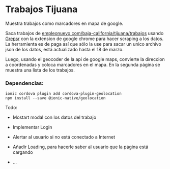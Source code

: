 # Trabajos Tijuana
Muestra trabajos como marcadores en mapa de google. 

Saca trabajos de [empleonuevo.com/baja-california/tijuana/trabajos](https://www.empleonuevo.com/baja-california/tijuana/trabajos) usando [Grepsr](https://www.grepsr.com/) con la extension de google chrome para hacer scraping a los datos. La herramienta es de paga así que sólo la use para sacar un unico archivo json de los datos, está actualizado hasta el 18 de marzo.

Luego, usando el geocoder de la api de google maps, convierte la direccion a coordenadas y coloca marcadores en el mapa. En la segunda página se muestra una lista de los trabajos.

### Dependencias:

```
ionic cordova plugin add cordova-plugin-geolocation 
npm install --save @ionic-native/geolocation
```



Todo:

- Mostart modal con los datos del trabajo

- Implementar Login

- Alertar al usuario si no está conectado a Internet

- Añadir Loading, para hacerle saber al usuario que la página está cargando

- ...

  ​